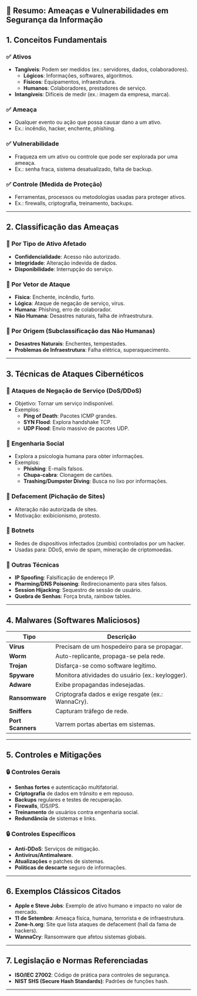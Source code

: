 ## 📘 Resumo: Ameaças e Vulnerabilidades em Segurança da Informação

## 1. Conceitos Fundamentais

### ✅ Ativos
- **Tangíveis**: Podem ser medidos (ex.: servidores, dados, colaboradores).
  - **Lógicos**: Informações, softwares, algoritmos.
  - **Físicos**: Equipamentos, infraestrutura.
  - **Humanos**: Colaboradores, prestadores de serviço.
- **Intangíveis**: Difíceis de medir (ex.: imagem da empresa, marca).

### ✅ Ameaça
- Qualquer evento ou ação que possa causar dano a um ativo.
- Ex.: incêndio, hacker, enchente, phishing.

### ✅ Vulnerabilidade
- Fraqueza em um ativo ou controle que pode ser explorada por uma ameaça.
- Ex.: senha fraca, sistema desatualizado, falta de backup.

### ✅ Controle (Medida de Proteção)
- Ferramentas, processos ou metodologias usadas para proteger ativos.
- Ex.: firewalls, criptografia, treinamento, backups.

---

## 2. Classificação das Ameaças

### 🔹 Por Tipo de Ativo Afetado
- **Confidencialidade**: Acesso não autorizado.
- **Integridade**: Alteração indevida de dados.
- **Disponibilidade**: Interrupção do serviço.

### 🔹 Por Vetor de Ataque
- **Física**: Enchente, incêndio, furto.
- **Lógica**: Ataque de negação de serviço, vírus.
- **Humana**: Phishing, erro de colaborador.
- **Não Humana**: Desastres naturais, falha de infraestrutura.

### 🔹 Por Origem (Subclassificação das Não Humanas)
- **Desastres Naturais**: Enchentes, tempestades.
- **Problemas de Infraestrutura**: Falha elétrica, superaquecimento.

---

## 3. Técnicas de Ataques Cibernéticos

### 🚨 Ataques de Negação de Serviço (DoS/DDoS)
- Objetivo: Tornar um serviço indisponível.
- Exemplos:
  - **Ping of Death**: Pacotes ICMP grandes.
  - **SYN Flood**: Explora handshake TCP.
  - **UDP Flood**: Envio massivo de pacotes UDP.

### 🚨 Engenharia Social
- Explora a psicologia humana para obter informações.
- Exemplos:
  - **Phishing**: E-mails falsos.
  - **Chupa-cabra**: Clonagem de cartões.
  - **Trashing/Dumpster Diving**: Busca no lixo por informações.

### 🚨 Defacement (Pichação de Sites)
- Alteração não autorizada de sites.
- Motivação: exibicionismo, protesto.

### 🚨 Botnets
- Redes de dispositivos infectados (zumbis) controlados por um hacker.
- Usadas para: DDoS, envio de spam, mineração de criptomoedas.

### 🚨 Outras Técnicas
- **IP Spoofing**: Falsificação de endereço IP.
- **Pharming/DNS Poisoning**: Redirecionamento para sites falsos.
- **Session Hijacking**: Sequestro de sessão de usuário.
- **Quebra de Senhas**: Força bruta, rainbow tables.

---

## 4. Malwares (Softwares Maliciosos)

| Tipo               | Descrição                                                                 |
|--------------------|---------------------------------------------------------------------------|
| **Vírus**          | Precisam de um hospedeiro para se propagar.                               |
| **Worm**           | Auto-replicante, propaga-se pela rede.                                   |
| **Trojan**         | Disfarça-se como software legítimo.                                       |
| **Spyware**        | Monitora atividades do usuário (ex.: keylogger).                         |
| **Adware**         | Exibe propagandas indesejadas.                                           |
| **Ransomware**     | Criptografa dados e exige resgate (ex.: WannaCry).                       |
| **Sniffers**       | Capturam tráfego de rede.                                                |
| **Port Scanners**  | Varrem portas abertas em sistemas.                                       |

---

## 5. Controles e Mitigações

### 🔒 Controles Gerais
- **Senhas fortes** e autenticação multifatorial.
- **Criptografia** de dados em trânsito e em repouso.
- **Backups** regulares e testes de recuperação.
- **Firewalls**, IDS/IPS.
- **Treinamento** de usuários contra engenharia social.
- **Redundância** de sistemas e links.

### 🔒 Controles Específicos
- **Anti-DDoS**: Serviços de mitigação.
- **Antivírus/Antimalware**.
- **Atualizações** e patches de sistemas.
- **Políticas de descarte** seguro de informações.

---

## 6. Exemplos Clássicos Citados

- **Apple e Steve Jobs**: Exemplo de ativo humano e impacto no valor de mercado.
- **11 de Setembro**: Ameaça física, humana, terrorista e de infraestrutura.
- **Zone-h.org**: Site que lista ataques de defacement (hall da fama de hackers).
- **WannaCry**: Ransomware que afetou sistemas globais.

---

## 7. Legislação e Normas Referenciadas

- **ISO/IEC 27002**: Código de prática para controles de segurança.
- **NIST SHS (Secure Hash Standards)**: Padrões de funções hash.

---
